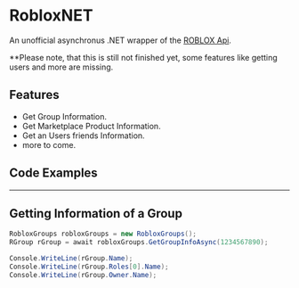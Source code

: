 # RobloxNET
An unofficial asynchronus .NET wrapper of the [ROBLOX Api](https://api.roblox.com/docs).

**Please note, that this is still not finished yet, some features like getting users and more are missing.

## Features
  - Get Group Information.
  - Get Marketplace Product Information.
  - Get an Users friends Information.
  - more to come.

## Code Examples
___
## Getting Information of a Group
```cs
RobloxGroups robloxGroups = new RobloxGroups();
RGroup rGroup = await robloxGroups.GetGroupInfoAsync(1234567890);

Console.WriteLine(rGroup.Name);
Console.WriteLine(rGroup.Roles[0].Name);
Console.WriteLine(rGroup.Owner.Name);
```
